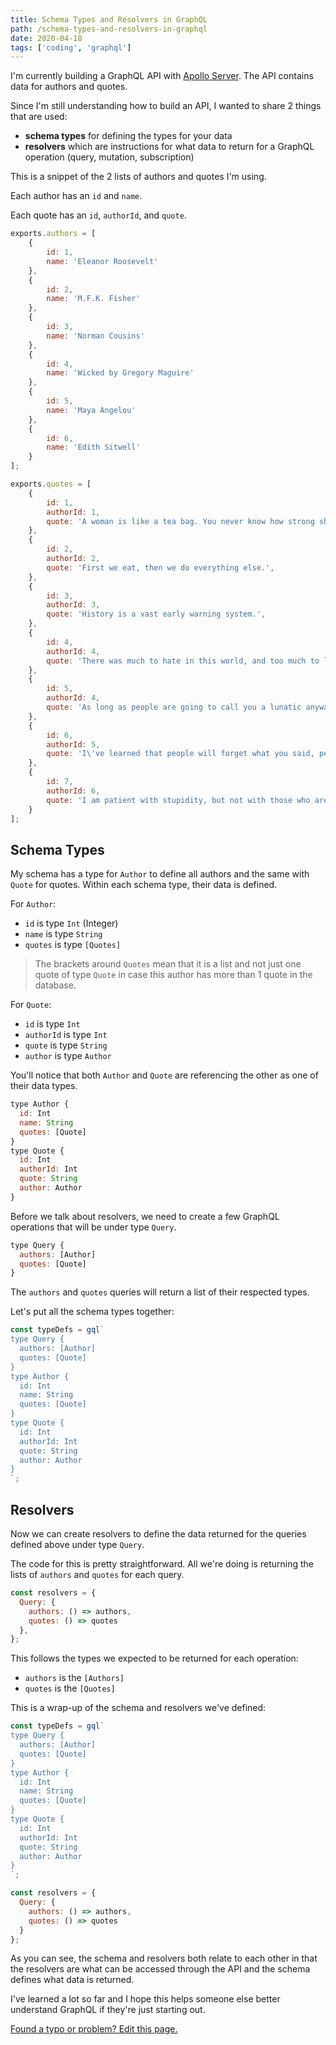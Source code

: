 ```yaml
---
title: Schema Types and Resolvers in GraphQL
path: /schema-types-and-resolvers-in-graphql
date: 2020-04-18
tags: ['coding', 'graphql']
---
```


I'm currently building a GraphQL API with [Apollo Server](https://www.apollographql.com/docs/apollo-server/).
The API contains data for authors and quotes.

Since I'm still understanding how to build an API, I wanted to share 2 things that are used:
- **schema types** for defining the types for your data
- **resolvers** which are instructions for what data to return for a GraphQL operation (query, mutation, subscription)

This is a snippet of the 2 lists of authors and quotes I'm using.

Each author has an `id` and `name`.

Each quote has an `id`, `authorId`, and `quote`.

```js
exports.authors = [
    {
        id: 1,
        name: 'Eleanor Roosevelt'
    },
    {
        id: 2,
        name: 'M.F.K. Fisher'
    },
    {
        id: 3,
        name: 'Norman Cousins'
    },
    {
        id: 4,
        name: 'Wicked by Gregory Maguire'
    },
    {
        id: 5,
        name: 'Maya Angelou'
    },
    {
        id: 6,
        name: 'Edith Sitwell'
    }
];

exports.quotes = [
    {
        id: 1,
        authorId: 1,
        quote: 'A woman is like a tea bag. You never know how strong she is until she gets into hot water.',
    },
    {
        id: 2,
        authorId: 2,
        quote: 'First we eat, then we do everything else.',
    },
    {
        id: 3,
        authorId: 3,
        quote: 'History is a vast early warning system.',
    },
    {
        id: 4,
        authorId: 4,
        quote: 'There was much to hate in this world, and too much to love.'
    },
    {
        id: 5,
        authorId: 4,
        quote: 'As long as people are going to call you a lunatic anyway, why not get the benefit of it? It liberates you from convention.'
    },
    {
        id: 6,
        authorId: 5,
        quote: 'I\'ve learned that people will forget what you said, people will forget what you did, but people will never forget how you made them feel.'
    },
    {
        id: 7,
        authorId: 6,
        quote: 'I am patient with stupidity, but not with those who are proud of it.'
    }
];
```

## Schema Types

My schema has a type for `Author` to define all authors and the same with `Quote` for quotes. Within each schema type, their data is defined.

For `Author`:
- `id` is type `Int` (Integer)
- `name` is type `String`
- `quotes` is type `[Quotes]`
> The brackets around `Quotes` mean that it is a list and not just one quote of type `Quote` in case this author has more than 1 quote in the database.

For `Quote`:
- `id` is type `Int`
- `authorId` is type `Int`
- `quote` is type `String`
- `author` is type `Author`

You'll notice that both `Author` and `Quote` are referencing the other as one of their data types.

```js
type Author {
  id: Int
  name: String
  quotes: [Quote]
}
type Quote {
  id: Int
  authorId: Int
  quote: String
  author: Author
}
```

Before we talk about resolvers, we need to create a few GraphQL operations that will be under type `Query`.

```js
type Query {
  authors: [Author]
  quotes: [Quote]
}
```
The `authors` and `quotes` queries will return a list of their respected types.

Let's put all the schema types together:

```js
const typeDefs = gql`
type Query {
  authors: [Author]
  quotes: [Quote]
}
type Author {
  id: Int
  name: String
  quotes: [Quote]
}
type Quote {
  id: Int
  authorId: Int
  quote: String
  author: Author
}
`;
```

## Resolvers

Now we can create resolvers to define the data returned for the queries defined above under type `Query`.

The code for this is pretty straightforward. All we're doing is returning the lists of `authors` and `quotes` for each query.

```js
const resolvers = {
  Query: {
    authors: () => authors,
    quotes: () => quotes
  },
};
```

This follows the types we expected to be returned for each operation:

- `authors` is the `[Authors]`
- `quotes` is the `[Quotes]`

This is a wrap-up of the schema and resolvers we've defined:

```js
const typeDefs = gql`
type Query {
  authors: [Author]
  quotes: [Quote]
}
type Author {
  id: Int
  name: String
  quotes: [Quote]
}
type Quote {
  id: Int
  authorId: Int
  quote: String
  author: Author
}
`;

const resolvers = {
  Query: {
    authors: () => authors,
    quotes: () => quotes
  }
};
```

As you can see, the schema and resolvers both relate to each other in that the resolvers are what can be accessed through the API and the schema defines what data is returned.

I've learned a lot so far and I hope this helps someone else better understand GraphQL if they're just starting out.

[Found a typo or problem? Edit this page.](https://github.com/Dana94/website/blob/master/blog/2020-04-18-schema-types-and-resolvers-in-graphql.md)
